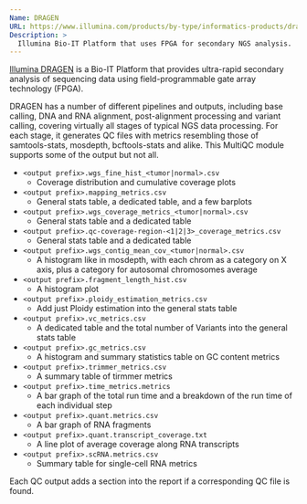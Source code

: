 ```yaml
---
Name: DRAGEN
URL: https://www.illumina.com/products/by-type/informatics-products/dragen-bio-it-platform.html
Description: >
  Illumina Bio-IT Platform that uses FPGA for secondary NGS analysis.
---
```

[Illumina DRAGEN](https://www.illumina.com/products/by-type/informatics-products/dragen-bio-it-platform.html)
is a Bio-IT Platform that provides ultra-rapid secondary analysis of sequencing data using field-programmable
gate array technology (FPGA).

DRAGEN has a number of different pipelines and outputs, including base calling, DNA and RNA alignment,
post-alignment processing and variant calling, covering virtually all stages of typical NGS data processing.
For each stage, it generates QC files with metrics resembling those of samtools-stats, mosdepth, bcftools-stats
and alike. This MultiQC module supports some of the output but not all.

* `<output prefix>.wgs_fine_hist_<tumor|normal>.csv`
  * Coverage distribution and cumulative coverage plots
* `<output prefix>.mapping_metrics.csv`
  * General stats table, a dedicated table, and a few barplots
* `<output prefix>.wgs_coverage_metrics_<tumor|normal>.csv`
  * General stats table and a dedicated table
* `<output prefix>.qc-coverage-region-<1|2|3>_coverage_metrics.csv`
  * General stats table and a dedicated table
* `<output prefix>.wgs_contig_mean_cov_<tumor|normal>.csv`
  * A histogram like in mosdepth, with each chrom as a category on X axis, plus a category for autosomal chromosomes average
* `<output prefix>.fragment_length_hist.csv`
  * A histogram plot
* `<output prefix>.ploidy_estimation_metrics.csv`
  * Add just Ploidy estimation into the general stats table
* `<output prefix>.vc_metrics.csv`
  * A dedicated table and the total number of Variants into the general stats table
* `<output prefix>.gc_metrics.csv`
  * A histogram and summary statistics table on GC content metrics
* `<output prefix>.trimmer_metrics.csv`
  * A summary table of tirmmer metrics
* `<output prefix>.time_metrics.metrics`
  * A bar graph of the total run time and a breakdown of the run time of each individual step
* `<output prefix>.quant.metrics.csv`
  * A bar graph of RNA fragments
* `<output prefix>.quant.transcript_coverage.txt`
  * A line plot of average coverage along RNA transcripts
* `<output prefix>.scRNA.metrics.csv`
  * Summary table for single-cell RNA metrics

Each QC output adds a section into the report if a corresponding QC file is found.
